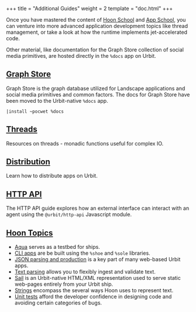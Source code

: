+++
title = "Additional Guides"
weight = 2
template = "doc.html"
+++

Once you have mastered the content of [Hoon School](/guides/core/hoon-school)
and [App School](/guides/core/app-school), you can venture into more advanced
application development topics like thread management, or take a look at how
the runtime implements jet-accelerated code.

Other material, like documentation for the Graph Store collection of social
media primitives, are hosted directly in the `%docs` app on Urbit.

## [Graph Store](/docs/userspace/graph-store)

Graph Store is the graph database utilized for Landscape applications and social
media primitives and common factors.  The docs for Graph Store have been moved
to the Urbit-native `%docs` app.

```hoon
|install ~pocwet %docs
```

## [Threads](/guides/additional/threads/)

Resources on threads - monadic functions useful for complex IO.

## [Distribution](/guides/additional/dist/dist)

Learn how to distribute apps on Urbit.

## [HTTP API](/guides/additional/http-api-guide)

The HTTP API guide explores how an external interface can interact with an agent
using the `@urbit/http-api` Javascript module.

## [Hoon Topics](/guides/additional/hoon)

- [Aqua](/guides/additional/hoon/aqua) serves as a testbed for ships.
- [CLI apps](/guides/additional/hoon/cli-tutorial) are be built using the
  `%shoe` and `%sole` libraries.
- [JSON parsing and production](/guides/additional/hoon/json-guide) is a key
  part of many web-based Urbit apps.
- [Text parsing](/guides/additional/hoon/parsing) allows you to flexibly ingest
  and validate text.
- [Sail](/guides/additional/hoon/sail) is an Urbit-native HTML/XML
  representation used to serve static web-pages entirely from your Urbit ship.
- [Strings](/guides/additional/hoon/strings) encompass the several ways Hoon
  uses to represent text.
- [Unit tests](/guides/additional/hoon/unit-tests) afford the developer
  confidence in designing code and avoiding certain categories of bugs.
